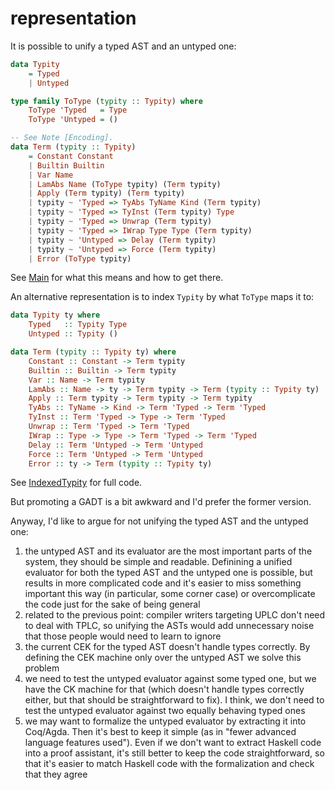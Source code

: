 # representation

It is possible to unify a typed AST and an untyped one:

```haskell
data Typity
    = Typed
    | Untyped

type family ToType (typity :: Typity) where
    ToType 'Typed   = Type
    ToType 'Untyped = ()

-- See Note [Encoding].
data Term (typity :: Typity)
    = Constant Constant
    | Builtin Builtin
    | Var Name
    | LamAbs Name (ToType typity) (Term typity)
    | Apply (Term typity) (Term typity)
    | typity ~ 'Typed => TyAbs TyName Kind (Term typity)
    | typity ~ 'Typed => TyInst (Term typity) Type
    | typity ~ 'Typed => Unwrap (Term typity)
    | typity ~ 'Typed => IWrap Type Type (Term typity)
    | typity ~ 'Untyped => Delay (Term typity)
    | typity ~ 'Untyped => Force (Term typity)
    | Error (ToType typity)
```

See [Main](src/Main.hs) for what this means and how to get there.

An alternative representation is to index `Typity` by what `ToType` maps it to:

```haskell
data Typity ty where
    Typed   :: Typity Type
    Untyped :: Typity ()

data Term (typity :: Typity ty) where
    Constant :: Constant -> Term typity
    Builtin :: Builtin -> Term typity
    Var :: Name -> Term typity
    LamAbs :: Name -> ty -> Term typity -> Term (typity :: Typity ty)
    Apply :: Term typity -> Term typity -> Term typity
    TyAbs :: TyName -> Kind -> Term 'Typed -> Term 'Typed
    TyInst :: Term 'Typed -> Type -> Term 'Typed
    Unwrap :: Term 'Typed -> Term 'Typed
    IWrap :: Type -> Type -> Term 'Typed -> Term 'Typed
    Delay :: Term 'Untyped -> Term 'Untyped
    Force :: Term 'Untyped -> Term 'Untyped
    Error :: ty -> Term (typity :: Typity ty)
```

See [IndexedTypity](src/IndexedTypity.hs) for full code.

But promoting a GADT is a bit awkward and I'd prefer the former version.

Anyway, I'd like to argue for not unifying the typed AST and the untyped one:

1. the untyped AST and its evaluator are the most important parts of the system, they should be
   simple and readable. Definining a unified evaluator for both the typed AST and the untyped one
   is possible, but results in more complicated code and it's easier to miss something important
   this way (in particular, some corner case) or overcomplicate the code just for the sake of being
   general
2. related to the previous point: compiler writers targeting UPLC don't need to deal with TPLC,
   so unifying the ASTs would add unnecessary noise that those people would need to learn to ignore
3. the current CEK for the typed AST doesn't handle types correctly. By defining the CEK machine
   only over the untyped AST we solve this problem
4. we need to test the untyped evaluator against some typed one, but we have the CK machine for
   that (which doesn't handle types correctly either, but that should be straightforward to fix).
   I think, we don't need to test the untyped evaluator against two equally behaving typed ones
5. we may want to formalize the untyped evaluator by extracting it into Coq/Agda. Then it's best
   to keep it simple (as in "fewer advanced language features used"). Even if we don't want to
   extract Haskell code into a proof assistant, it's still better to keep the code straightforward,
   so that it's easier to match Haskell code with the formalization and check that they agree
